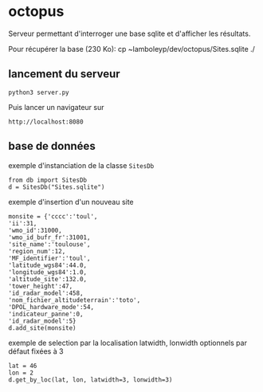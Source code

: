 # octopus

Serveur permettant d'interroger une base
sqlite et d'afficher les résultats.

Pour récupérer la base (230 Ko):
    cp ~lamboleyp/dev/octopus/Sites.sqlite ./
    
## lancement du serveur
```
python3 server.py
```
Puis lancer un navigateur sur
```
http://localhost:8080
```


## base de données
exemple d'instanciation de la classe `SitesDb`
```
from db import SitesDb
d = SitesDb("Sites.sqlite")
```
exemple d'insertion d'un nouveau site
```
monsite = {'cccc':'toul',
'ii':31,
'wmo_id':31000,
'wmo_id_bufr_fr':31001,
'site_name':'toulouse',
'region_num':12,
'MF_identifier':'toul',
'latitude_wgs84':44.0,
'longitude_wgs84':1.0,
'altitude_site':132.0,
'tower_height':47,
'id_radar_model':458,
'nom_fichier_altitudeterrain':'toto',
'DPOL_hardware_mode':54,
'indicateur_panne':0,
'id_radar_model':5} 
d.add_site(monsite)
```

exemple de selection par la localisation
latwidth, lonwidth optionnels par défaut fixées à 3

```
lat = 46
lon = 2
d.get_by_loc(lat, lon, latwidth=3, lonwidth=3)
```
